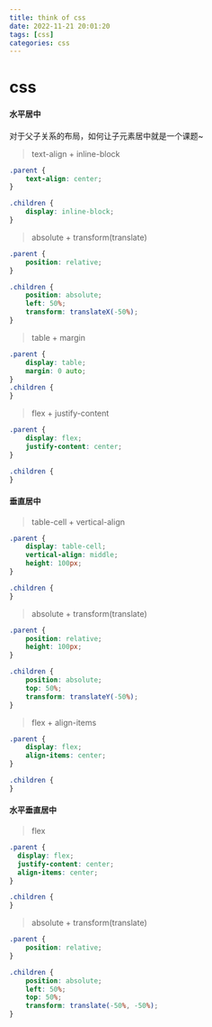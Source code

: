 ```yaml
---
title: think of css
date: 2022-11-21 20:01:20
tags: [css]
categories: css
---
```


# css

#### 水平居中

  对于父子关系的布局，如何让子元素居中就是一个课题~

> text-align + inline-block

  ```css
  .parent {
      text-align: center;
  }

  .children {
      display: inline-block;
  }
  ```

> absolute + transform(translate)

  ```css
  .parent {
      position: relative;  
  }

  .children {
      position: absolute;
      left: 50%;
      transform: translateX(-50%);
  }
  ```

> table + margin

  ```css
  .parent {
      display: table;
      margin: 0 auto;
  }
  .children {
  }
  ```

> flex + justify-content

  ```css
  .parent {
      display: flex;
      justify-content: center;
  }
  
  .children {
  }
  ```

#### 垂直居中

> table-cell + vertical-align

  ```css
  .parent {
      display: table-cell;
      vertical-align: middle;
      height: 100px;
  }

  .children {
  }
  ```

> absolute + transform(translate)

  ```css
  .parent {
      position: relative;
      height: 100px;
  }

  .children {
      position: absolute;
      top: 50%;
      transform: translateY(-50%);
  }
  ```

> flex + align-items

  ```css
  .parent {
      display: flex;
      align-items: center;
  }

  .children {
  }
  ```

#### 水平垂直居中

> flex

  ```css
  .parent {
    display: flex;
    justify-content: center;
    align-items: center;
  }

  .children {
  }
  ```

> absolute + transform(translate)

  ```css
  .parent {
      position: relative;
  }

  .children {
      position: absolute;
      left: 50%;
      top: 50%;
      transform: translate(-50%, -50%);
  }
  ```